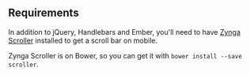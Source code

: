 Requirements
------------

In addition to jQuery, Handlebars and Ember, you'll need to have [Zynga Scroller](https://github.com/zynga/scroller) installed to get a scroll bar on mobile.

Zynga Scroller is on Bower, so you can get it with `bower install --save scroller`.
